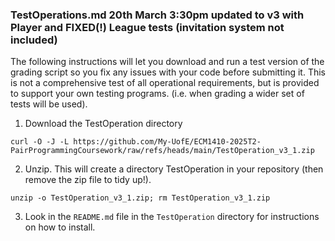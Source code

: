 ### TestOperations.md 20th March 3:30pm updated to v3 with Player and FIXED(!) League tests (invitation system not included)

The following instructions will let you download and run a test version of the grading script so you fix any issues with your code before submitting it.
This is not a comprehensive test of all operational requirements, but is provided to support your own testing programs. (i.e. when grading a wider set of tests will be used).

1. Download the TestOperation directory

```
curl -O -J -L https://github.com/My-UofE/ECM1410-2025T2-PairProgrammingCoursework/raw/refs/heads/main/TestOperation_v3_1.zip
```

2. Unzip. This will create a directory TestOperation in your repository (then remove the zip file to tidy up!).

```
unzip -o TestOperation_v3_1.zip; rm TestOperation_v3_1.zip
```

3. Look in the `README.md` file in the `TestOperation` directory for instructions on how to install.
